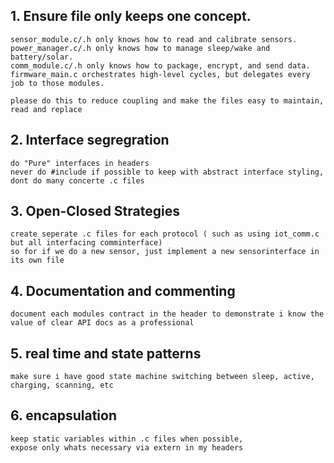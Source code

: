 ## 1. Ensure file only keeps one concept. 
    sensor_module.c/.h only knows how to read and calibrate sensors.
    power_manager.c/.h only knows how to manage sleep/wake and battery/solar.
    comm_module.c/.h only knows how to package, encrypt, and send data.
    firmware_main.c orchestrates high-level cycles, but delegates every job to those modules.

    please do this to reduce coupling and make the files easy to maintain, read and replace

## 2. Interface segregration
    do "Pure" interfaces in headers
    never do #include if possible to keep with abstract interface styling, dont do many concerte .c files 

## 3. Open-Closed Strategies
    create seperate .c files for each protocol ( such as using iot_comm.c but all interfacing comminterface)
    so for if we do a new sensor, just implement a new sensorinterface in its own file

## 4. Documentation and commenting
    document each modules contract in the header to demonstrate i know the value of clear API docs as a professional

## 5. real time and state patterns
    make sure i have good state machine switching between sleep, active, charging, scanning, etc 

## 6. encapsulation 
    keep static variables within .c files when possible,
    expose only whats necessary via extern in my headers